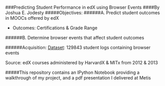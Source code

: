 ###Predicting Student Performance in edX using Browser Events
####By Joshua E. Jodesty
#####Objectives:
######A. Predict student outcomes in MOOCs offered by edX
* Outcomes: Certifications & Grade Range

######B. Determine browser events that affect student outcomes

######Acquisition:
[Dataset](https://dataverse.harvard.edu/dataset.xhtml?persistentId=doi:10.7910/DVN/26147): 129843 student logs containing browser events

Source: edX courses administered by HarvardX & MITx from 2012 & 2013

#####This repository contains an IPython Notebook providing a walkthrough of my project, and a pdf presentation I delivered at Metis
